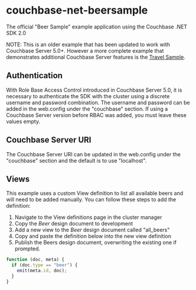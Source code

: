 couchbase-net-beersample
========================

The official "Beer Sample" example application using the Couchbase .NET SDK 2.0

NOTE: This is an older example that has been updated to work with Couchbase Server 5.0+. However a more complete example that demonstrates additional Couchbase Server features is the [Travel Sample](https://github.com/couchbaselabs/try-cb-dotnet).

## Authentication

With Role Base Access Control introduced in Couchbase Server 5.0, it is necessary to authenticate the SDK with the cluster using a discrete username and password combination. The username and password can be added in the web.config under the "couchbase" section. If using a Couchbase Server version before RBAC was added, you must leave these values empty.

## Couchbase Server URI

The Couchbase Server URI can be updated in the web.config under the "couchbase" section and the default is to use "localhost".

## Views

This example uses a custom View definition to list all available beers and will need to be added manually. You can follow these steps to add the definition:

1. Navigate to the View definitions page in the cluster manager
2. Copy the _Beer_ design document to development
3. Add a new view to the _Beer_ design document called "all_beers"
4. Copy and paste the definition below into the new view definition
5. Publish the Beers design document, overwriting the existing one if prompted.

```javascript
function (doc, meta) {
  if (doc.type == "beer") {
    emit(meta.id, doc);
  }
}
```
